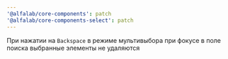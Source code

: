 ```yaml
---
'@alfalab/core-components': patch
'@alfalab/core-components-select': patch
---
```


При нажатии на `Backspace` в режиме мультивыбора при фокусе в поле поиска выбранные элементы не удаляются
